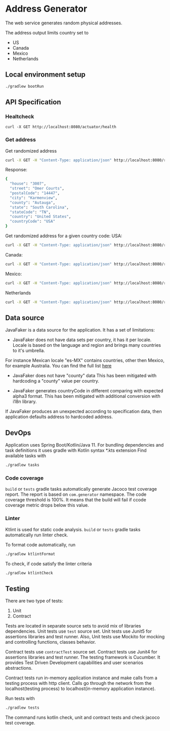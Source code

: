 # Address Generator

The web service generates random physical addresses.

The address output limits country set to
* US
* Canada
* Mexico
* Netherlands

## Local environment setup

```bash
./gradlew bootRun
```

## API Specification

### Healtcheck

```
curl -X GET http://localhost:8080/actuator/health
```

### Get address

Get randomized address
```bash
curl -X GET -H "Content-Type: application/json" http://localhost:8080/randomizer/address
```

Response:
```bash
{
  "house": "3007",
  "street": "Omer Courts",
  "postalCode": "14447",
  "city": "Karmenview",
  "county": "Autauga",
  "state": "South Carolina",
  "stateCode": "TN",
  "country": "United States",
  "countryCode": "USA"
}
```

Get randomized address for a given country code:
USA:
```bash
curl -X GET -H "Content-Type: application/json" http://localhost:8080/randomizer/address?countryAbbr=US
```
Canada:
```bash
curl -X GET -H "Content-Type: application/json" http://localhost:8080/randomizer/address?countryAbbr=CN
```
Mexico:
```bash
curl -X GET -H "Content-Type: application/json" http://localhost:8080/randomizer/address?countryAbbr=MX
```
Netherlands
```bash
curl -X GET -H "Content-Type: application/json" http://localhost:8080/randomizer/address?countryAbbr=NL
```

## Data source

JavaFaker is a data source for the application.
It has a set of limitations:

- JavaFaker does not have data sets per country, it has it per locale.
Locale is based on the language and region and brings many countries to it's umbrella.

For instance Mexican locale "es-MX" contains countries, other then Mexico, for example Australia.
You can find the full list [here](https://github.com/DiUS/java-faker/tree/master/src/main/resources)

- JavaFaker does not have "county" data
This has been mitigated with hardcoding a "county" value per country.

- JavaFaker generates countryCode in different comparing with expected alpha3 format.
This has been mitigated with additional conversion with i18n library.

If JavaFaker produces an unexpected according to specification data, then application defaults address to hardcoded address.

## DevOps

Application uses Spring Boot/Kotlin/Java 11.
For bundling dependencies and task definitions it uses gradle with Kotlin syntax *.kts extension
Find available tasks with
```bash
./gradlew tasks
```

### Code coverage

`build` or `tests` gradle tasks automatically generate Jacoco test coverage report.
The report is based on `com.generator` namespace.
The code coverage threshold is 100%. It means that the build will fail if ccode coverage metric drops below this value.

### Linter

Ktlint is used for static code analysis.
`build` or `tests` gradle tasks automatically run linter check.

To format code automatically, run
```bash
./gradlew ktlintFormat
```

To check, if code satisfy the linter criteria
```bash
./gradlew ktlintCheck
```

## Testing

There are two type of tests:
1. Unit
2. Contract

Tests are located in separate source sets to avoid mix of libraries dependencies.
Unit tests use `test` source set.
Unit tests use Junit5 for assertions libraries and test runner.
Also, Unit tests use Mockito for mocking and controlling functions, classes behavior.

Contract tests use `contractTest` source set.
Contract tests use Junit4 for assertions libraries and test runner.
The testing framework is Cucumber. It provides Test Driven Development capabilities and user scenarios abstractions.

Contract tests run in-memory application instance and make calls from a testing process with http client.
Calls go through the network from the localhost(testing process) to localhost(in-memory application instance).

Run tests with
```bash
./gradlew tests
```
The command runs kotlin check, unit and contract tests and check jacoco test coverage.

